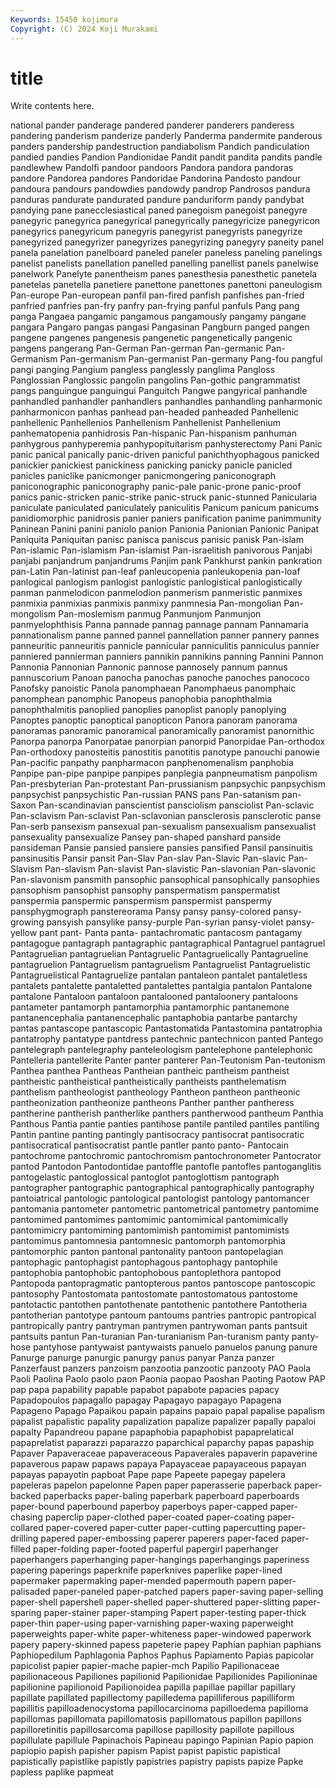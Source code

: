 ```yaml
---
Keywords: 15450 kojimura
Copyright: (C) 2024 Koji Murakami
---
```


# title

Write contents here.



national pander panderage pandered panderer panderers panderess
pandering panderism panderize panderly Panderma pandermite panderous panders pandership pandestruction
pandiabolism Pandich pandiculation pandied pandies Pandion Pandionidae Pandit pandit pandita
pandits pandle pandlewhew Pandolfi pandoor pandoors Pandora pandora pandoras pandore
Pandorea pandores Pandoridae Pandorina Pandosto pandour pandoura pandours pandowdies pandowdy
pandrop Pandrosos pandura panduras pandurate pandurated pandure panduriform pandy pandybat
pandying pane panecclesiastical paned panegoism panegoist panegyre panegyric panegyrica panegyrical
panegyrically panegyricize panegyricon panegyrics panegyricum panegyris panegyrist panegyrists panegyrize panegyrized
panegyrizer panegyrizes panegyrizing panegyry paneity panel panela panelation panelboard paneled
paneler paneless paneling panelings panelist panelists panellation panelled panelling panellist
panels panelwise panelwork Panelyte panentheism panes panesthesia panesthetic panetela panetelas
panetella panetiere panettone panettones panettoni paneulogism Pan-europe Pan-european panfil pan-fired
panfish panfishes pan-fried panfried panfries pan-fry panfry pan-frying panful panfuls
Pang pang panga Pangaea pangamic pangamous pangamously pangamy pangane pangara
Pangaro pangas pangasi Pangasinan Pangburn panged pangen pangene pangenes pangenesis
pangenetic pangenetically pangenic pangens pangerang Pan-German Pan-german Pan-germanic Pan-Germanism Pan-germanism
Pan-germanist Pan-germany Pang-fou pangful pangi panging Pangium pangless panglessly panglima
Pangloss Panglossian Panglossic pangolin pangolins Pan-gothic pangrammatist pangs panguingue panguingui
Panguitch Pangwe pangyrical panhandle panhandled panhandler panhandlers panhandles panhandling panharmonic
panharmonicon panhas panhead pan-headed panheaded Panhellenic panhellenic Panhellenios Panhellenism Panhellenist
Panhellenium panhematopenia panhidrosis Pan-hispanic Pan-hispanism panhuman panhygrous panhyperemia panhypopituitarism panhysterectomy
Pani Panic panic panical panically panic-driven panicful panichthyophagous panicked panickier
panickiest panickiness panicking panicky panicle panicled panicles paniclike panicmonger panicmongering
paniconograph paniconographic paniconography panic-pale panic-prone panic-proof panics panic-stricken panic-strike panic-struck
panic-stunned Panicularia paniculate paniculated paniculately paniculitis Panicum panicum panicums panidiomorphic
panidrosis panier paniers panification panime panimmunity Paninean Panini panini paniolo
panion Panionia Panionian Panionic Panipat Paniquita Paniquitan panisc panisca paniscus
panisic panisk Pan-islam Pan-islamic Pan-islamism Pan-islamist Pan-israelitish panivorous Panjabi panjabi
panjandrum panjandrums Panjim pank Pankhurst pankin pankration pan-Latin Pan-latinist pan-leaf
panleucopenia panleukopenia pan-loaf panlogical panlogism panlogist panlogistic panlogistical panlogistically panman
panmelodicon panmelodion panmerism panmeristic panmixes panmixia panmixias panmixis panmixy panmnesia
Pan-mongolian Pan-mongolism Pan-moslemism panmug Panmunjom Panmunjon panmyelophthisis Panna pannade pannag
pannage pannam Pannamaria pannationalism panne panned pannel pannellation panner pannery
pannes panneuritic panneuritis pannicle pannicular panniculitis panniculus pannier panniered pannierman
panniers pannikin pannikins panning Pannini Pannon Pannonia Pannonian Pannonic pannose
pannosely pannum pannus pannuscorium Panoan panocha panochas panoche panoches panococo
Panofsky panoistic Panola panomphaean Panomphaeus panomphaic panomphean panomphic Panopeus panophobia
panophthalmia panophthalmitis panoplied panoplies panoplist panoply panoplying Panoptes panoptic panoptical
panopticon Panora panoram panorama panoramas panoramic panoramical panoramically panoramist panornithic
Panorpa panorpa Panorpatae panorpian panorpid Panorpidae Pan-orthodox Pan-orthodoxy panosteitis panostitis
panotitis panotype panouchi panowie Pan-pacific panpathy panpharmacon panphenomenalism panphobia Panpipe
pan-pipe panpipe panpipes panplegia panpneumatism panpolism Pan-presbyterian Pan-protestant Pan-prussianism panpsychic
panpsychism panpsychist panpsychistic Pan-russian PANS pans Pan-satanism pan-Saxon Pan-scandinavian panscientist
pansciolism pansciolist Pan-sclavic Pan-sclavism Pan-sclavist Pan-sclavonian pansclerosis pansclerotic panse Pan-serb
pansexism pansexual pan-sexualism pansexualism pansexualist pansexuality pansexualize Pansey pan-shaped panshard
panside pansideman Pansie pansied pansiere pansies pansified Pansil pansinuitis pansinusitis
Pansir pansit Pan-Slav Pan-slav Pan-Slavic Pan-slavic Pan-Slavism Pan-slavism Pan-slavist Pan-slavistic
Pan-slavonian Pan-slavonic Pan-slavonism pansmith pansophic pansophical pansophically pansophies pansophism pansophist
pansophy panspermatism panspermatist panspermia panspermic panspermism panspermist panspermy pansphygmograph panstereorama
Pansy pansy pansy-colored pansy-growing pansyish pansylike pansy-purple Pan-syrian pansy-violet pansy-yellow
pant pant- Panta panta- pantachromatic pantacosm pantagamy pantagogue pantagraph pantagraphic
pantagraphical Pantagruel pantagruel Pantagruelian pantagruelian Pantagruelic Pantagruelically Pantagrueline pantagruelion Pantagruelism
pantagruelism Pantagruelist Pantagruelistic Pantagruelistical Pantagruelize pantalan pantaleon pantalet pantaletless pantalets
pantalette pantaletted pantalettes pantalgia pantalon Pantalone pantalone Pantaloon pantaloon pantalooned
pantaloonery pantaloons pantameter pantamorph pantamorphia pantamorphic pantanemone pantanencephalia pantanencephalic pantaphobia
pantarbe pantarchy pantas pantascope pantascopic Pantastomatida Pantastomina pantatrophia pantatrophy pantatype
pantdress pantechnic pantechnicon panted Pantego pantelegraph pantelegraphy panteleologism pantelephone pantelephonic
Pantelleria pantellerite Panter panter panterer Pan-Teutonism Pan-teutonism Panthea panthea Pantheas
Pantheian pantheic pantheism pantheist pantheistic pantheistical pantheistically pantheists panthelematism panthelism
pantheologist pantheology Pantheon pantheon pantheonic pantheonization pantheonize pantheons Panther panther
pantheress pantherine pantherish pantherlike panthers pantherwood pantheum Panthia Panthous Pantia
pantie panties pantihose pantile pantiled pantiles pantiling Pantin pantine panting
pantingly pantisocracy pantisocrat pantisocratic pantisocratical pantisocratist pantle pantler panto panto-
Pantocain pantochrome pantochromic pantochromism pantochronometer Pantocrator pantod Pantodon Pantodontidae pantoffle
pantofle pantofles pantoganglitis pantogelastic pantoglossical pantoglot pantoglottism pantograph pantographer pantographic
pantographical pantographically pantography pantoiatrical pantologic pantological pantologist pantology pantomancer pantomania
pantometer pantometric pantometrical pantometry pantomime pantomimed pantomimes pantomimic pantomimical pantomimically
pantomimicry pantomiming pantomimish pantomimist pantomimists pantomimus pantomnesia pantomnesic pantomorph pantomorphia
pantomorphic panton pantonal pantonality pantoon pantopelagian pantophagic pantophagist pantophagous pantophagy
pantophile pantophobia pantophobic pantophobous pantoplethora pantopod Pantopoda pantopragmatic pantopterous pantos
pantoscope pantoscopic pantosophy Pantostomata pantostomate pantostomatous pantostome pantotactic pantothen pantothenate
pantothenic pantothere Pantotheria pantotherian pantotype pantoum pantoums pantries pantropic pantropical
pantropically pantry pantryman pantrymen pantrywoman pants pantsuit pantsuits pantun Pan-turanian
Pan-turanianism Pan-turanism panty panty-hose pantyhose pantywaist pantywaists panuelo panuelos panung
panure Panurge panurge panurgic panurgy panus panyar Panza panzer Panzerfaust
panzers panzoism panzootia panzootic panzooty PAO Paola Paoli Paolina Paolo
paolo paon Paonia paopao Paoshan Paoting Paotow PAP pap papa
papability papable papabot papabote papacies papacy Papadopoulos papagallo papagay Papagayo
papagayo Papagena Papageno Papago Papaikou papain papains papaio papal papalise
papalism papalist papalistic papality papalization papalize papalizer papally papaloi papalty
Papandreou papane papaphobia papaphobist papaprelatical papaprelatist paparazzi paparazzo paparchical paparchy
papas papaship Papaver Papaveraceae papaveraceous Papaverales papaverin papaverine papaverous papaw
papaws papaya Papayaceae papayaceous papayan papayas papayotin papboat Pape pape
Papeete papegay papelera papeleras papelon papelonne Papen paper paperasserie paperback
paper-backed paperbacks paper-baling paperbark paperboard paperboards paper-bound paperbound paperboy paperboys
paper-capped paper-chasing paperclip paper-clothed paper-coated paper-coating paper-collared paper-covered paper-cutter paper-cutting
papercutting paper-drilling papered paper-embossing paperer paperers paper-faced paper-filled paper-folding paper-footed
paperful papergirl paperhanger paperhangers paperhanging paper-hangings paperhangings paperiness papering paperings
paperknife paperknives paperlike paper-lined papermaker papermaking paper-mended papermouth papern paper-palisaded
paper-paneled paper-patched papers paper-saving paper-selling paper-shell papershell paper-shelled paper-shuttered paper-slitting
paper-sparing paper-stainer paper-stamping Papert paper-testing paper-thick paper-thin paper-using paper-varnishing paper-waxing
paperweight paperweights paper-white paper-whiteness paper-windowed paperwork papery papery-skinned papess papeterie
papey Paphian paphian paphians Paphiopedilum Paphlagonia Paphos Paphus Papiamento Papias
papicolar papicolist papier papier-mache papier-mch Papilio Papilionaceae papilionaceous Papiliones papilionid
Papilionidae Papilionides Papilioninae papilionine papilionoid Papilionoidea papilla papillae papillar papillary
papillate papillated papillectomy papilledema papilliferous papilliform papillitis papilloadenocystoma papillocarcinoma papilloedema
papilloma papillomas papillomata papillomatosis papillomatous papillon papillons papilloretinitis papillosarcoma papillose
papillosity papillote papillous papillulate papillule Papinachois Papineau papingo Papinian Papio
papion papiopio papish papisher papism Papist papist papistic papistical papistically
papistlike papistly papistries papistry papists papize Papke papless paplike papmeat
